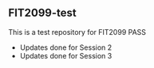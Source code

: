 ## FIT2099-test

This is a test repository for FIT2099 PASS
- Updates done for Session 2
- Updates done for Session 3

